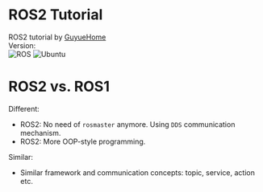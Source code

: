 # ROS2 Tutorial
ROS2 tutorial by [GuyueHome](https://www.bilibili.com/video/BV16B4y1Q7jQ/?spm_id_from=333.337.search-card.all.click)  
Version:  
![ROS](https://img.shields.io/badge/ros2-humble-brightgreen)
![Ubuntu](https://img.shields.io/badge/ubuntu-20.04-brightgreen)
  
# ROS2 vs. ROS1  
Different:  
- ROS2: No need of `rosmaster` anymore. Using `DDS` communication mechanism.  
- ROS2: More OOP-style programming.  
  
Similar:  
- Similar framework and communication concepts: topic, service, action etc.  
